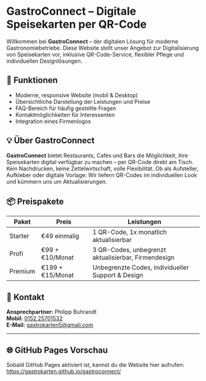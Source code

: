 # GastroConnect – Digitale Speisekarten per QR-Code

Willkommen bei **GastroConnect** – der digitalen Lösung für moderne Gastronomiebetriebe. Diese Website stellt unser Angebot zur Digitalisierung von Speisekarten vor, inklusive QR-Code-Service, flexibler Pflege und individuellen Designlösungen.

## 🔧 Funktionen

- Moderne, responsive Website (mobil & Desktop)
- Übersichtliche Darstellung der Leistungen und Preise
- FAQ-Bereich für häufig gestellte Fragen
- Kontaktmöglichkeiten für Interessenten
- Integration eines Firmenlogos

## 💡 Über GastroConnect

**GastroConnect** bietet Restaurants, Cafés und Bars die Möglichkeit, ihre Speisekarten digital verfügbar zu machen – per QR-Code direkt am Tisch. Kein Nachdrucken, keine Zettelwirtschaft, volle Flexibilität. Ob als Aufsteller, Aufkleber oder digitale Vorlage: Wir liefern QR-Codes im individuellen Look und kümmern uns um Aktualisierungen.

## 📦 Preispakete

| Paket   | Preis              | Leistungen |
|---------|--------------------|------------|
| Starter | €49 einmalig       | 1 QR-Code, 1x monatlich aktualisierbar |
| Profi   | €99 + €10/Monat    | 3 QR-Codes, unbegrenzt aktualisierbar, Firmendesign |
| Premium | €199 + €15/Monat   | Unbegrenzte Codes, individueller Support & Design |

## 📱 Kontakt

**Ansprechpartner:** Philipp Buhrandt  
**Mobil:** [0152 25701532](tel:+4915225701532)  
**E-Mail:** [gastrokarten5@gmail.com](mailto:gastrokarten5@gmail.com)

---

## 🌐 GitHub Pages Vorschau

Sobald GitHub Pages aktiviert ist, kannst du die Website hier aufrufen: https://gastrokarten.github.io/gastroconnect/

